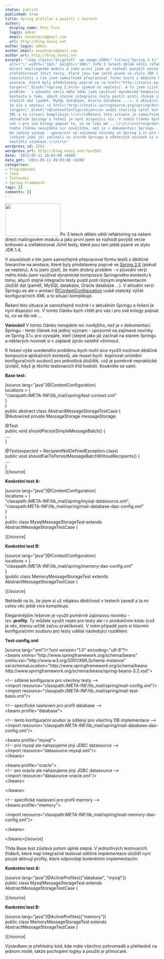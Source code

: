 ```yaml
---
status: publish
published: true
title: Spring profiles a použití v testech
author:
  display_name: Otec Fura
  login: admin
  email: novotnaci@gmail.com
  url: http://blog.novoj.net
author_login: admin
author_email: novotnaci@gmail.com
author_url: http://blog.novoj.net
excerpt: "<img class=\"alignleft  wp-image-2564\" title=\"Spring 3.1\" src=\"http://blog.novoj.net/binary/2013/05/Logo_Spring_258x151.png\"
  alt=\"\" width=\"181\" height=\"106\" />Po 3 letech dělám větší refaktoring na našem
  direct mailingovém modulu a jako první jsem se rozhodl povýšit verze knihoven a
  zrefaktorovat JUnit testy, které jsou tam ještě psané ve stylu JDK 1.4.\r\n\r\nV
  souvislosti s tím jsem samozřejmě přepracoval formu testů z dědičné hierarchie na
  anotace, které byly představeny poprvé ve <a href=\"http://static.springsource.org/spring/docs/3.2.x/spring-framework-reference/html/testing.html\"
  target=\"_blank\">Spring 3.X</a> (pokud se nepletu). A tu jsem zjistil, že mám drobný
  problém - v původní verzi mého kódu jsem využíval dynamické kompozice Springového
  kontextu k tomu, abych stejné integrační testy pustil proti různým implementacím
  úložišť dat (paměť, MySQL databáze, Oracle databáze ...). V aktuální verzi Springu
  se ale v anotaci <a href=\"http://static.springsource.org/spring/docs/3.2.x/javadoc-api/org/springframework/test/context/ContextConfiguration.html\"
  target=\"_blank\">@ContextConfiguration</a> uvádí statický výčet konfiguračních
  XML a to situaci komplikuje.\r\n\r\nŘešení této situace je samozřejmě možné i v
  aktuálním Springu a řešení je nyní dispozici víc. V tomto článku bych chtěl pro
  vás i pro své kolegy popsat to, co se líbí mě ...\r\n\r\n<strong>Varování! </strong>V
  tomto článku nenajdete nic novějšího, než je v dokumentaci Springu - tento článek
  má jediný význam - upozornit na zajímavé novinky ve Spring 3.1+ pro vývojáře, kteří
  (stejně jako já) začínali na starém Springu a některých novinek si v záplavě zpráv
  nestihli všimnout.\r\n\r\n"
wordpress_id: 2561
wordpress_url: http://blog.novoj.net/?p=2561
date: '2013-05-11 10:03:00 +0200'
date_gmt: '2013-05-11 09:03:00 +0200'
categories:
- Programování
- Java
- Testování
- Spring Framework
tags: []
comments: []
---
```

<p><img class="alignleft  wp-image-2564" title="Spring 3.1" src="http://blog.novoj.net/binary/2013/05/Logo_Spring_258x151.png" alt="" width="181" height="106" />Po 3 letech dělám větší refaktoring na našem direct mailingovém modulu a jako první jsem se rozhodl povýšit verze knihoven a zrefaktorovat JUnit testy, které jsou tam ještě psané ve stylu JDK 1.4.</p>
<p>V souvislosti s tím jsem samozřejmě přepracoval formu testů z dědičné hierarchie na anotace, které byly představeny poprvé ve <a href="http://static.springsource.org/spring/docs/3.2.x/spring-framework-reference/html/testing.html" target="_blank">Spring 3.X</a> (pokud se nepletu). A tu jsem zjistil, že mám drobný problém - v původní verzi mého kódu jsem využíval dynamické kompozice Springového kontextu k tomu, abych stejné integrační testy pustil proti různým implementacím úložišť dat (paměť, MySQL databáze, Oracle databáze ...). V aktuální verzi Springu se ale v anotaci <a href="http://static.springsource.org/spring/docs/3.2.x/javadoc-api/org/springframework/test/context/ContextConfiguration.html" target="_blank">@ContextConfiguration</a> uvádí statický výčet konfiguračních XML a to situaci komplikuje.</p>
<p>Řešení této situace je samozřejmě možné i v aktuálním Springu a řešení je nyní dispozici víc. V tomto článku bych chtěl pro vás i pro své kolegy popsat to, co se líbí mě ...</p>
<p><strong>Varování! </strong>V tomto článku nenajdete nic novějšího, než je v dokumentaci Springu - tento článek má jediný význam - upozornit na zajímavé novinky ve Spring 3.1+ pro vývojáře, kteří (stejně jako já) začínali na starém Springu a některých novinek si v záplavě zpráv nestihli všimnout.</p>
<p><a id="more"></a><a id="more-2561"></a></p>
<p>K řešení výše uvedeného problému bych mohl sice využít možnost dědičné kompozice aplikačních kontextů, ale musel bych  kopírovat umístění konfiguračních souborů pro jednotlivá úložiště, což je poměrně nepraktické (zvlášť, když je těchto testovacích tříd hodně). Koukněte se sami:</p>
<p><strong>Base test:</strong></p>
<p>[source lang="java"]@ContextConfiguration(<br />
  locations = {<br />
    &quot;classpath:/META-INF/lib_mail/spring/test-context.xml&quot;<br />
  }<br />
)<br />
public abstract class AbstractMessageStorageTestCase {<br />
    @Autowired private MessageStorage messageStorage;</p>
<p>    @Test<br />
    public void shouldPersistSimpleMessageBatch() {<br />
       ....<br />
    }</p>
<p>    @Test(expected = RecipientNotDefinedException.class)<br />
    public void shouldFailToPersistMessageBatchWithoutRecipients() {<br />
       ....<br />
    }<br />
}[/source]</p>
<p><strong>Konkrétní test A:</strong></p>
<p>[source lang="java"]@ContextConfiguration(<br />
  locations = {<br />
    &quot;classpath:/META-INF/lib_mail/spring/mysql-datasource.xml&quot;,<br />
    &quot;classpath:META-INF/lib_mail/spring/mail-database-dao-config.xml&quot;<br />
  }<br />
)<br />
public class MysqlMessageStorageTest extends AbstractMessageStorageTestCase {</p>
<p>}[/source]</p>
<p><strong>Konkrétní test B:</strong></p>
<p>[source lang="java"]@ContextConfiguration(<br />
  locations = {<br />
    &quot;classpath:/META-INF/lib_mail/spring/memory-dao-config.xml&quot;<br />
  }<br />
)public class MemoryMessageStorageTest extends AbstractMessageStorageTestCase {</p>
<p>}[/source]</p>
<p>Nehledě na to, že jsem si už nějakou dědičnost v testech zavedl a ta mi celou věc ještě více komplikuje.</p>
<p>Elegantnějším řešením je využít poměrně zajímavou novinku - tzv. <strong>profily.</strong> Ty můžete využít nejen pro testy ale i v produkčním kódu (což je věc, kterou určitě začnu praktikovat). V mém případě jsem si hlavním konfiguračním souboru pro testy udělal následující rozdělení:</p>
<p><strong>Test-config.xml</strong></p>
<p>[source lang="xml"]&lt;?xml version=&quot;1.0&quot; encoding=&quot;utf-8&quot;?&gt;<br />
&lt;beans xmlns=&quot;http://www.springframework.org/schema/beans&quot;<br />
	   xmlns:xsi=&quot;http://www.w3.org/2001/XMLSchema-instance&quot;<br />
	   xsi:schemaLocation=&quot;http://www.springframework.org/schema/beans http://www.springframework.org/schema/beans/spring-beans-3.2.xsd&quot;&gt;</p>
<p>    &lt;!-- sdílené konfigurace pro všechny testy --&gt;<br />
    &lt;import resource=&quot;classpath:/META-INF/lib_mail/spring/mail-config.xml&quot;/&gt;<br />
    &lt;import resource=&quot;classpath:/META-INF/lib_mail/spring/mail-test-basis.xml&quot;/&gt;</p>
<p>    &lt;!-- specifické nastavení pro profil database --&gt;<br />
    &lt;beans profile=&quot;database&quot;&gt;</p>
<p>        &lt;!-- tento konfigurační soubor je sdílený pro všechny DB implementace --&gt;<br />
        &lt;import resource=&quot;classpath:META-INF/lib_mail/spring/mail-database-dao-config.xml&quot;/&gt;</p>
<p>        &lt;beans profile=&quot;mysql&quot;&gt;<br />
            &lt;!-- pro mysql ale nahazujeme jiný JDBC datasource --&gt;<br />
            &lt;import resource=&quot;datasource-mysql.xml&quot;/&gt;<br />
        &lt;/beans&gt;</p>
<p>        &lt;beans profile=&quot;oracle&quot;&gt;<br />
            &lt;!-- pro oracle ale nahazujeme jiný JDBC datasource --&gt;<br />
            &lt;import resource=&quot;datasource-oracle.xml&quot;/&gt;<br />
        &lt;/beans&gt;</p>
<p>    &lt;/beans&gt;</p>
<p>    &lt;!-- specifické nastavení pro profil memory --&gt;<br />
    &lt;beans profile=&quot;memory&quot;&gt;</p>
<p>        &lt;import resource=&quot;classpath:META-INF/lib_mail/spring/mail-memory-dao-config.xml&quot;/&gt;</p>
<p>    &lt;/beans&gt;</p>
<p>&lt;/beans&gt;[/source]</p>
<p>Třída Base test zůstává potom úplně stejná. V jednotlivých testovacích třídách, které mají integračně testovat odlišné implementace úložišť nyní pouze aktivuji profily, které odpovídají konkrétním implementacím:</p>
<p><strong>Konkrétní test A:</strong></p>
<p>[source lang="java"]@ActiveProfiles({&quot;database&quot;, &quot;mysql&quot;})<br />
public class MysqlMessageStorageTest extends AbstractMessageStorageTestCase {</p>
<p>}[/source]</p>
<p><strong>Konkrétní test B:</strong></p>
<p>[source lang="java"]@ActiveProfiles({&quot;memory&quot;})<br />
public class MemoryMessageStorageTest extends AbstractMessageStorageTestCase {</p>
<p>}[/source]</p>
<p>Výsledkem je přehledný kód, kde máte všechno pohromadě a přehledně na jednom místě, takže pochopení logiky a použití je přímočaré.</p>

